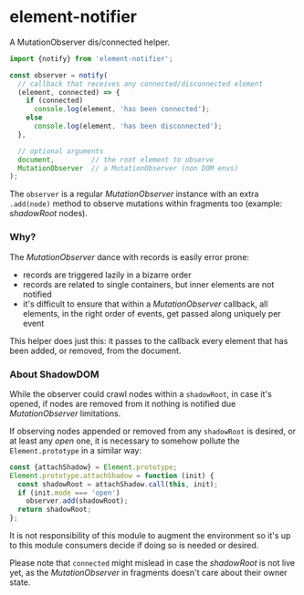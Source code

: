 # element-notifier

A MutationObserver dis/connected helper.

```js
import {notify} from 'element-notifier';

const observer = notify(
  // callback that receives any connected/disconnected element
  (element, connected) => {
    if (connected)
      console.log(element, 'has been connected');
    else
      console.log(element, 'has been disconnected');
  },

  // optional arguments
  document,         // the root element to observe
  MutationObserver  // a MutationObserver (non DOM envs)
);
```

The `observer` is a regular *MutationObserver* instance with an extra `.add(node)` method to observe mutations within fragments too (example: *shadowRoot* nodes).


### Why?

The *MutationObserver* dance with records is easily error prone:

  * records are triggered lazily in a bizarre order
  * records are related to single containers, but inner elements are not notified
  * it's difficult to ensure that within a *MutationObserver* callback, all elements, in the right order of events, get passed along uniquely per event

This helper does just this: it passes to the callback every element that has been added, or removed, from the document.


### About ShadowDOM

While the observer could crawl nodes within a `shadowRoot`, in case it's opened, if nodes are removed from it nothing is notified due *MutationObserver* limitations.

If observing nodes appended or removed from any `shadowRoot` is desired, or at least any *open* one, it is necessary to somehow pollute the `Element.prototype` in a similar way:

```js
const {attachShadow} = Element.prototype;
Element.prototype.attachShadow = function (init) {
  const shadowRoot = attachShadow.call(this, init);
  if (init.mode === 'open')
    observer.add(shadowRoot);
  return shadowRoot;
};
```

It is not responsibility of this module to augment the environment so it's up to this module consumers decide if doing so is needed or desired.

Please note that `connected` might mislead in case the *shadowRoot* is not live yet, as the *MutationObserver* in fragments doesn't care about their owner state.
